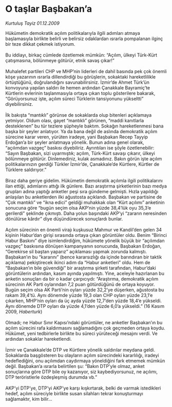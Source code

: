 # O taşlar Başbakan’a

*Kurtuluş Tayiz 01.12.2009*

<div class="taraf_structure_2col_1zq">
<div class="margen_n">



 <p>Hükümetin demokratik açılım politikalarıyla ilgili adımları atmaya başlamasıyla birlikte belirli ve belirsiz odaklardan ısrarla pompalanan ilginç bir teze dikkat çekmek istiyorum. <br/><br/>Bu iddiayı, birkaç cümlede özetlemek mümkün: “Açılım, ülkeyi Türk-Kürt çatışmasına, bölünmeye götürür, etnik savaş çıkar!” <br/><br/>Muhalefet partileri CHP ve MHP’nin liderleri de dahil basında pek çok önemli köşe yazarının ısrarla dillendirdiği bu görüşlerin, sokaktaki hareketlilikle örtüştüğünü, doğrulandığını savunabilirsiniz. İzmir’de Ahmet Türk’ün konvoyuna yapılan saldırı ile hemen ardından Çanakkale Bayramiç’te Kürtlerin evlerinin taşlanmasıyla ortaya çıkan toplu gösterilere bakarak, “Görüyorsunuz işte, açılım süreci Türklerin tansiyonunu yükseltti” diyebilirsiniz. <br/><br/>İlk bakışta “mantıklı” görünse de sokaklarda olup bitenleri açıklamaya yetmiyor. Oldum olası, gayet “mantıklı” görünen, “maddi kanıtlarla desteklenen” bu tür tezlere şüpheyle baktım. Sokağın hareketlenmesi bana başka bir şeyler anlatıyor. Ya da bana değil de aslında demokratik açılım sürecine karar veren, yürüten iradeye, yani Başbakan Recep Tayyip Erdoğan’a bir şeyler anlatmaya yönelik. Bunun adına genel olarak, “açılımdan vazgeç” baskısı diyebiliriz. Ayrıntıları ise şöyle özetlenebilir: “Sayın Başbakan, sizi uyarmıştık; açılım, Türk-Kürt savaşı çıkarır, ülkeyi bölünmeye götürür. Dinlemediniz, kulak asmadınız. Bakın görün işte açılım politikalarınızın gerdiği Türkler İzmir’de, Çanakkale’de Kürtlere, Kürtler de Türklere saldırıyor.” <br/><br/>Biraz daha geriye gidelim. Hükümetin demokratik açılımla ilgili politikalarını ilan ettiği, adımlarını attığı ilk günlere. Bazı araştırma şirketlerinin bazı medya grupları adına yaptığı anketler peşi sıra gündeme gelmişti. Hızla yapıldığı anlaşılan bu anketlerden ilki ağustosta açıklandı. Başbakan ve partisine de “Çok mantıklı” ve “ikna edici” geldiği muhakkak olan “Kürt açılımı” anketinin sonucuna göre “bugün seçim olsa AKP’nin yüzde 38,4’lük oyu 35,3’e gerilerdi” şeklinde çıkmıştı. Daha yolun başındaki AKP’yi “zararın neresinden dönülürse kârdır” diye düşündürecek sonuçlardı bunlar. <br/><br/>Açılım sürecinin en önemli virajı kuşkusuz Mahmur ve Kandil’den gelen 34 kişinin Habur’dan girişi sırasında ortaya çıkan görüntüler oldu. Benim “Birinci Habur Baskını” diye isimlendirdiğim, hükümete yönelik büyük bir “açılımdan vazgeç” baskısına dönüşen kampanyanın sonucunda, Başbakan Erdoğan, “Gerekirse sil baştan yaparız” açıklaması yapmak zorunda kalmıştı. Başbakan’ın bu “kararını” (bence kararsızlığı da içinde barındıran bir taktik açıklama) pekiştirecek ikinci adım da “Habur anketleri” oldu. Hem de “Başbakan’ın bile güvendiği” bir araştırma şirketi tarafından, Habur’daki görüntülerin ardından, kasım ayında yapılmıştı. Yine, aceleyle hazırlanan bu anketin sonuçları da bir o kadar çarpıcıydı: “Araştırma, demokratik açılım sürecinin AK Parti oylarından 7,2 puan götürdüğünü de ortaya koyuyor. Bugün seçim olsa AK Parti’nin oyları yüzde 32,2’ye düşerken, ağustosta bu rakam 39,4’tü. Aynı dönemde yüzde 19,3 olan CHP oyları yüzde 23,1’e çıkarken, MHP’nin oyları da üç ayda yüzde 12,7’den yüzde 18,4’e yükseldi. Aynı dönemde DTP oyları da yüzde 4,1’den yüzde 6,0’a yükseldi.” (16 Kasım 2009, <i>Haberturk</i>) <br/><br/>Olmadı; ne Habur Sınır Kapısı’ndaki görüntüler, ne anketler Başbakan’ın bu açılım sürecini rafa kaldırmasını sağlamadığını çok geçmeden ortaya koydu. Hükümet, yeni tedbirlerle birlikte bu süreci yürüteceği mesajını verdi. Ve ardından sokaklar hareketlendi. <br/><br/>İzmir ve Çanakkale’de DTP ve Kürtlere yönelik saldırılar meydana geldi. Sokaklarda başgösteren bu olayların açılım sürecindeki kararlılığı, iradeyi hedeflediğini, onu açılımdan caydırmaya yöneldiğini fark etmemek mümkün değil. Başbakan’a ısrarla belirtilen şu: “Bakın DTP’yle olmaz, anket sonuçlarına göre DTP bile oy kazanıyor, siz kaybediyorsunuz, ne açılımı, DTP teröristlerle özdeşleşmiş durumda vb.” <br/><br/>AKP’yi DTP’ye, DTP’yi AKP’ye karşı kışkırtarak, belki de varmak istedikleri hedef, açılım süreciyle birlikte susan silahları tekrar konuşturmayı sağlamaktır, kim bilir...</p>
<br/>
<br/>
<br/>



<br/>


<div id="taraf_not">
</div>

</div>


</div>
